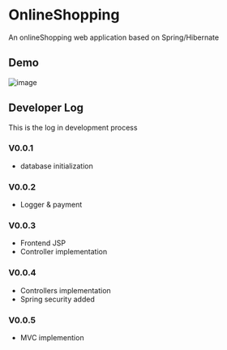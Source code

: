 # OnlineShopping
An onlineShopping web application based on Spring/Hibernate
## Demo
![image](https://github.com/TFDU/TwitchPlus/blob/main/demo/TwitchPlus.gif)
## Developer Log
This is the log in development process
### V0.0.1
* database initialization
### V0.0.2
* Logger & payment
### V0.0.3
* Frontend JSP
* Controller implementation
### V0.0.4
* Controllers implementation
* Spring security added
### V0.0.5
* MVC implemention 
